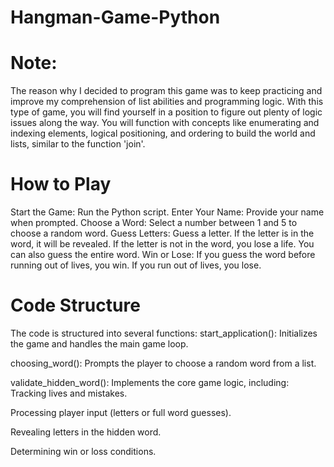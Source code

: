 # Hangman-Game-Python

# Note:
The reason why I decided to program this game was to keep practicing and improve my comprehension of list abilities and programming logic. With this type of game, you will find yourself in a position to figure out plenty of logic issues along the way. You will function with concepts like enumerating and indexing elements, logical positioning, and ordering to build the world and lists, similar to the function 'join'.


# How to Play
Start the Game: Run the Python script.
Enter Your Name: Provide your name when prompted.
Choose a Word: Select a number between 1 and 5 to choose a random word.
Guess Letters:
Guess a letter.
If the letter is in the word, it will be revealed.
If the letter is not in the word, you lose a life.
You can also guess the entire word.
Win or Lose:
If you guess the word before running out of lives, you win.
If you run out of lives, you lose.

# Code Structure
The code is structured into several functions:
start_application(): Initializes the game and handles the main game loop.

choosing_word(): Prompts the player to choose a random word from a list.

validate_hidden_word(): Implements the core game logic, including:
Tracking lives and mistakes.

Processing player input (letters or full word guesses).

Revealing letters in the hidden word.

Determining win or loss conditions.


